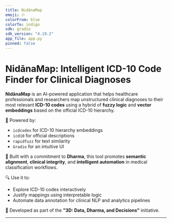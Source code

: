 ```yaml
---
title: NidānaMap
emoji: 🩺
colorFrom: blue
colorTo: indigo
sdk: gradio
sdk_version: "4.19.2"
app_file: app.py
pinned: false
---
```


# NidānaMap: Intelligent ICD-10 Code Finder for Clinical Diagnoses

**NidānaMap** is an AI-powered application that helps healthcare professionals and researchers map unstructured clinical diagnoses to their most relevant **ICD-10 codes** using a hybrid of **fuzzy logic** and **vector embeddings** based on the official ICD-10 hierarchy.

🧠 Powered by:
- `icdcodex` for ICD-10 hierarchy embeddings
- `icd10` for official descriptions
- `rapidfuzz` for text similarity
- `Gradio` for an intuitive UI

🧭 Built with a commitment to **Dharma**, this tool promotes **semantic alignment**, **clinical integrity**, and **intelligent automation** in medical classification workflows.

🔍 Use it to:
- Explore ICD-10 codes interactively
- Justify mappings using interpretable logic
- Automate data annotation for clinical NLP and analytics pipelines

💬 Developed as part of the **"3D: Data, Dharma, and Decisions"** initiative.

---